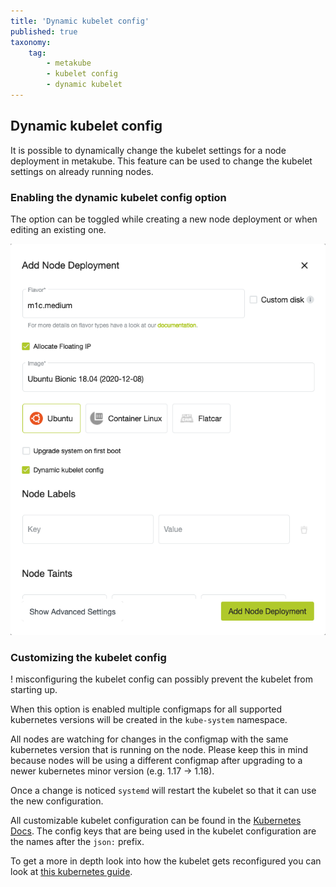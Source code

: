 ```yaml
---
title: 'Dynamic kubelet config'
published: true
taxonomy:
    tag:
        - metakube
        - kubelet config
        - dynamic kubelet
---
```


## Dynamic kubelet config

It is possible to dynamically change the kubelet settings for a node deployment in metakube.
This feature can be used to change the kubelet settings on already running nodes.

### Enabling the dynamic kubelet config option

The option can be toggled while creating a new node deployment or when editing an existing one.

![Enable dynamic kubelet config](kubelet-config-toggle.png)

### Customizing the kubelet config

! misconfiguring the kubelet config can possibly prevent the kubelet from starting up.

When this option is enabled multiple configmaps for all supported kubernetes versions will be created in the `kube-system` namespace.

All nodes are watching for changes in the configmap with the same kubernetes version that is running on the node.
Please keep this in mind because nodes will be using a different configmap after upgrading to a newer kubernetes minor version (e.g. 1.17 -> 1.18).

Once a change is noticed `systemd` will restart the kubelet so that it can use the new configuration.

All customizable kubelet configuration can be found in the [Kubernetes Docs](https://godoc.org/k8s.io/kubelet/config/v1beta1#KubeletConfiguration).
The config keys that are being used in the kubelet configuration are the names after the `json:` prefix.

To get a more in depth look into how the kubelet gets reconfigured you can look at [this kubernetes guide](https://kubernetes.io/docs/tasks/administer-cluster/reconfigure-kubelet/).
